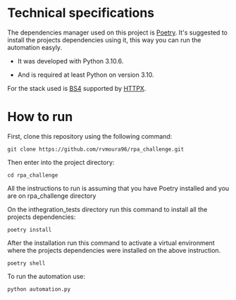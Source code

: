 # Technical specifications


The dependencies manager used on this project is [Poetry](https://python-poetry.org/). It's suggested to install the projects dependencies using it, this way you can run the automation easyly.

* It was developed with Python 3.10.6.

* And is required at least Python on version 3.10.

For the stack used is [BS4](https://beautiful-soup-4.readthedocs.io/en/latest/) supported by [HTTPX](https://www.python-httpx.org/).


# How to run
First, clone this repository using the following command:

```
git clone https://github.com/rvmoura96/rpa_challenge.git
```

Then enter into the project directory:
```
cd rpa_challenge
```

All the instructions to run is assuming that you have Poetry installed and you are on rpa_challenge directory


On the inthegration_tests directory run this command to install all the projects dependencies:
```
poetry install
```

After the installation run this command to activate a virtual environment where the projects dependencies were installed on the above instruction.
```
poetry shell
```

To run the automation use:
```
python automation.py
```
